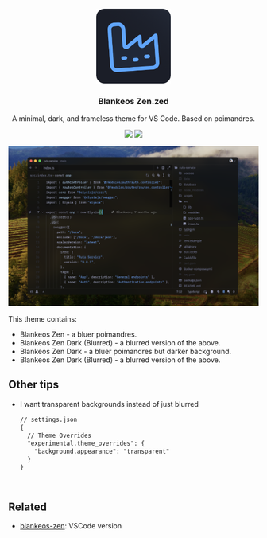 <p align="middle">
  <img src="https://raw.githubusercontent.com/Blankeos/zen/main/assets/icon.png" width="150"  />
  <h3 align="middle">Blankeos Zen.zed</h3>
  <p align="middle">A minimal, dark, and frameless theme for VS Code. Based on poimandres.</p>
</p>

<div align="middle">
<img src="https://img.shields.io/badge/build-passing-brightgreen.svg?style=flat">
<img src="https://img.shields.io/badge/version-0.0.3-brightgreen.svg?style=flat">
</div>

![stuff](.github/assets/image.png)

This theme contains:

- Blankeos Zen - a bluer poimandres.
- Blankeos Zen Dark (Blurred) - a blurred version of the above.
- Blankeos Zen Dark - a bluer poimandres but darker background.
- Blankeos Zen Dark (Blurred) - a blurred version of the above.

## Other tips

- I want transparent backgrounds instead of just blurred
  ```jsonc
  // settings.json
  {
    // Theme Overrides
    "experimental.theme_overrides": {
      "background.appearance": "transparent"
    }
  }
  ```

<br />

## Related

- [blankeos-zen](https://github.com/Blankeos/blankeos-zen-theme): VSCode version
